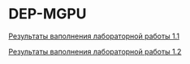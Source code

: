# DEP-MGPU

[Результаты ваполнения лабораторной работы 1.1](Module1)

[Результаты ваполнения лабораторной работы 1.2](Module2)
